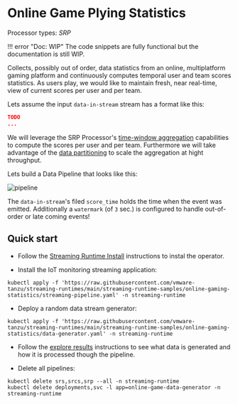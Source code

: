 # Online Game Plying Statistics

Processor types: *SRP*

!!! error "Doc: WIP" 
    The code snippets are fully functional but the documentation is still WIP.


Collects, possibly out of order, data statistics from an online, multiplatform gaming platform and continuously computes temporal user and team scores statistics.
As users play, we would like to maintain fresh, near real-time, view of current scores per user and per team.

Lets assume the input `data-in-stream` stream has a format like this:

```json
TODO
...
```

We will leverage the SRP Processor's [time-window aggregation](../../architecture/processors/srp/time-window-aggregation.md) capabilities to compute the scores per user and per team. 
Furthermore we will take advantage of the [data partitioning](../../architecture/data-partitioning/data-partitioning.md) to scale the aggregation at hight throughput.

Lets build a Data Pipeline that looks like this:

![pipeline](TODO)

The `data-in-stream`'s filed `score_time` holds the time when the event was emitted. 
Additionally a `watermark` (of `3` sec.) is configured to handle out-of-order or late coming events!


## Quick start

- Follow the [Streaming Runtime Install](../../install.md) instructions to instal the operator.

- Install the IoT monitoring streaming application:
```shell
kubectl apply -f 'https://raw.githubusercontent.com/vmware-tanzu/streaming-runtimes/main/streaming-runtime-samples/online-gaming-statistics/streaming-pipeline.yaml' -n streaming-runtime
```

- Deploy a random data stream generator:
```shell
kubectl apply -f 'https://raw.githubusercontent.com/vmware-tanzu/streaming-runtimes/main/streaming-runtime-samples/online-gaming-statistics/data-generator.yaml' -n streaming-runtime
```

- Follow the [explore results](../../instructions/#explore-the-results) instructions to see what data is generated and how it is processed though the pipeline. 

- Delete all pipelines:
```shell
kubectl delete srs,srcs,srp --all -n streaming-runtime 
kubectl delete deployments,svc -l app=online-game-data-generator -n streaming-runtime
```

